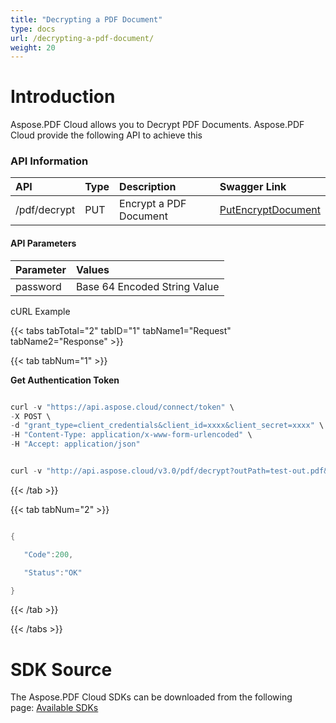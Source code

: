 ```yaml
---
title: "Decrypting a PDF Document"
type: docs
url: /decrypting-a-pdf-document/
weight: 20
---
```


# **Introduction**
Aspose.PDF Cloud allows you to Decrypt PDF Documents. Aspose.PDF Cloud provide the following API to achieve this
### **API Information**

|**API**|**Type**|**Description**|**Swagger Link**|
| :- | :- | :- | :- |
|/pdf/decrypt|PUT|Encrypt a PDF Document|[PutEncryptDocument](https://apireference.aspose.cloud/pdf/#!/Encrypt/PutEncryptDocument)|
#### **API Parameters**

|**Parameter**|**Values**|
| :- | :- |
|password|Base 64 Encoded String Value|
cURL Example

{{< tabs tabTotal="2" tabID="1" tabName1="Request" tabName2="Response" >}}

{{< tab tabNum="1" >}}

**Get Authentication Token**

```java

curl -v "https://api.aspose.cloud/connect/token" \
-X POST \
-d "grant_type=client_credentials&client_id=xxxx&client_secret=xxxx" \
-H "Content-Type: application/x-www-form-urlencoded" \
-H "Accept: application/json"

```

```java

curl -v "http://api.aspose.cloud/v3.0/pdf/decrypt?outPath=test-out.pdf&password=cGFzc3dvcmQxMg%3D%3D" -X PUT  --data-binary @d:\tester12345.pdf  -H "Content-Type: application/octet-stream" -H "Accept: application/json" -H "Authorization: Bearer <jwt token>" 

```

{{< /tab >}}

{{< tab tabNum="2" >}}

```java

{

   "Code":200,

   "Status":"OK"

}

```

{{< /tab >}}

{{< /tabs >}}
# **SDK Source**
The Aspose.PDF Cloud SDKs can be downloaded from the following page: [Available SDKs](/pdf/available-sdks/)
